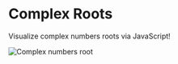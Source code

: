 # Complex Roots

Visualize complex numbers roots via JavaScript!

![Complex numbers root](https://github.com/matteofortino/complex-root/blob/main/image.jpg?raw=true)
